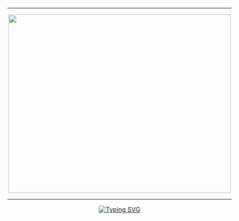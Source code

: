 
<hr>
<div align="center">


<div align="center"><img width="500" height="400" padding-left="60px" src="https://1.bp.blogspot.com/-r0IC5MUtPQg/X58h06D6T0I/AAAAAAAABRU/ePnoketrkG4O_tvR4BGursFbbbXbbzmTACLcBGAsYHQ/s16000/agifcolossalsphere2.gif" /></div>

<hr>

 

    
   <div class="footer" align="center">
    <a href="https://git.io/typing-svg"><img src="https://readme-typing-svg.herokuapp.com?font=Press+Start+2P&size=19&color=65F700&center=true&vCenter=true&width=600&lines=Thank+You;ধন্যবাদ;शुक्रिया;ありがとうございました" alt="Typing SVG" /></a>
</div>
